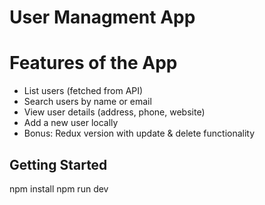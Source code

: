 # User Managment App

# Features of the App

- List users (fetched from API)
- Search users by name or email
- View user details (address, phone, website)
- Add a new user locally
- Bonus: Redux version with update & delete functionality

## Getting Started

npm install
npm run dev